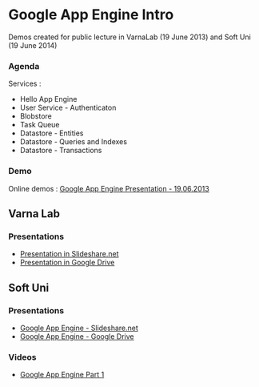 <h1>Google App Engine Intro</h1>

<div>
Demos created for public lecture in VarnaLab (19 June 2013) and Soft Uni (19 June 2014)
</div>

<h3>Agenda</h3>

<div>
Services : 
<ul>
<li>
Hello App Engine
</li>
<li>
User Service - Authenticaton
</li>
<li>
Blobstore
</li>
<li>
Task Queue
</li>
<li>
Datastore - Entities
</li>
<li>
Datastore - Queries and Indexes
</li>
<li>
Datastore - Transactions
</li>
</ul>
</div>

<h3>Demo</h3>

<div>
Online demos : <a href="http://gae-varna-lab.appspot.com" target="_blank" title="Google App Engine Presentation - 19.06.2013">Google App Engine Presentation - 19.06.2013</a>
</div>

<h2>Varna Lab</h2>

<h3>Presentations</h3>

<ul>
<li>
<div>
<a href="http://www.slideshare.net/dimityrdanailov/google-app-engine-varna-lab-19062013" target="_blank" title="Google App Engine - Intro">Presentation in Slideshare.net</a>
</div>
</li>

<li>
<div>
<a href="https://docs.google.com/presentation/d/1zZLwhdpcjC3FoDfnXX4gbm9kTxvPrStZRjB8hEtQbgs/edit?usp=sharing" target="_blank" title="Google App Engine - Intro">Presentation in Google Drive</a>
</div>
</li>
</ul>

<h2>Soft Uni</h2>

<h3>Presentations</h3>

<ul>
<li>
<a href="http://www.slideshare.net/dimityrdanailov/google-app-engine-soft-uni-19062014" target="_blank" title="Google App Engine - Intro">Google App Engine - Slideshare.net</a>
</li>

<li>
<a href="https://docs.google.com/presentation/d/1uVJCKBre-E7s9l52PCkKEuudVLM2Hj2js-URNhl-9Bg/edit#slide=id.g38b1d8ba2_0119" target="_blank" title="Google App Engine - Intro">Google App Engine - Google Drive</a>
</li>
</ul>

<h3>Videos</h3>

<ul>
<li>
<a href="https://www.youtube.com/watch?v=buV15PztduI&feature=youtu.be" target="_blank" title="Google App Engine - Intro">Google App Engine Part 1</a>
</li>
</ul>
